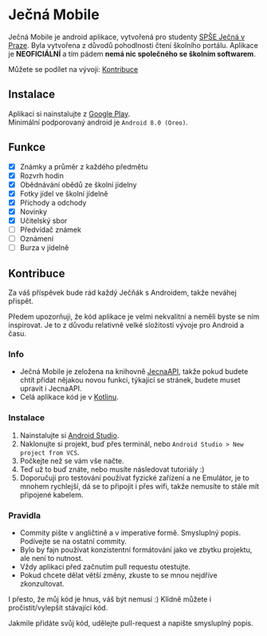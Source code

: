 # Ječná Mobile

Ječná Mobile je android aplikace, vytvořená pro studenty [SPŠE Ječná v Praze](https://www.spsejecna.cz/). Byla vytvořena z důvodů pohodlnosti čtení školního portálu. Aplikace je **NEOFICIÁLNÍ** a tím pádem **nemá nic společného se školním softwarem**.

Můžete se podílet na vývoji: [Kontribuce](#Kontribuce)

## Instalace

Aplikaci si nainstalujte z [Google Play](https://play.google.com/store/apps/details?id=me.tomasan7.jecnamobile).  
Minimální podporovaný android je `Android 8.0 (Oreo)`.

## Funkce

- [x] Známky a průměr z každého předmětu
- [x] Rozvrh hodin
- [x] Obědnávání obědů ze školní jídelny
- [x] Fotky jídel ve školní jídelně
- [x] Příchody a odchody
- [x] Novinky
- [x] Učitelský sbor
- [ ] Předvídač známek
- [ ] Oznámení
- [ ] Burza v jídelně

## Kontribuce

Za váš příspěvek bude rád každý Ječňák s Androidem, takže neváhej přispět.

Předem upozorňuji, že kód aplikace je velmi nekvalitní a neměli byste se ním inspirovat. Je to z důvodu relativně velké složitosti vývoje pro Android a času.

### Info
- Ječná Mobile je zeložena na knihovně [JecnaAPI](https://github.com/Tomasan7/JecnaAPI), takže pokud budete chtít přidat nějakou novou funkci, týkající se stránek, budete muset upravit i JecnaAPI.
- Celá aplikace kód je v [Kotlinu](https://kotlinlang.org/docs/getting-started.html).

### Instalace

1. Nainstalujte si [Android Studio](https://developer.android.com/studio).
2. Naklonujte si projekt, buď přes terminál, nebo `Android Studio > New project from VCS`.
3. Počkejte než se vám vše načte.
4. Teď už to buď znáte, nebo musíte následovat tutoriály :)
5. Doporučuji pro testování používat fyzické zařízení a ne Emulátor, je to mnohem rychlejší, dá se to připojit i přes wifi, takže nemusíte to stále mít připojené kabelem.

### Pravidla

- Commity pište v angličtině a v imperative formě. Smysluplný popis. Podívejte se na ostatní commity.
- Bylo by fajn používat konzistentní formátování jako ve zbytku projektu, ale není to nutnost.
- Vždy aplikaci před začnutím pull requestu otestujte.
- Pokud chcete dělat větší změny, zkuste to se mnou nejdříve zkonzultovat.

I přesto, že můj kód je hnus, váš být nemusí :)
Klidně můžete i pročistit/vylepšit stávající kód.

Jakmile přidáte svůj kód, udělejte pull-request a napište smysluplný popis.
